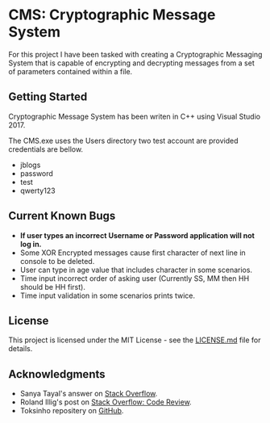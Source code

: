 # CMS: Cryptographic Message System
For this project I have been tasked with creating a Cryptographic Messaging System that is capable of encrypting and decrypting messages from a set of parameters contained within a file.

## Getting Started
Cryptographic Message System has been writen in C++ using Visual Studio 2017.

The CMS.exe uses the Users directory two test account are provided credentials are bellow.

* jblogs
* password
* test
* qwerty123

## Current Known Bugs
* **If user types an incorrect Username or Password application will not log in.**
* Some XOR Encrypted messages cause first character of next line in console to be deleted.
* User can type in age value that includes character in some scenarios.
* Time input incorrect order of asking user (Currently SS, MM then HH should be HH first).
* Time input validation in some scenarios prints twice.

## License
This project is licensed under the MIT License - see the [LICENSE.md](https://github.com/TeckLlama/Cryptographic-Message-System/blob/master/LICENSE) file for details.

## Acknowledgments
* Sanya Tayal's answer on [Stack Overflow](https://stackoverflow.com/a/52168041).
* Roland Illig's post on [Stack Overflow: Code Review](https://codereview.stackexchange.com/questions/140341/simple-xor-file-encryption?fbclid=IwAR0iuulaGrBD-aOSc0o5eQsivvQsyt23xUN3U0bcQhpGJXbj-y-3sajcaME/).
* Toksinho repositery on [GitHub](https://github.com/toksinho/ROT13-ROT47_encoder_decoder/).
